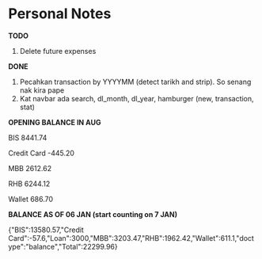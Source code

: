 # Personal Notes

**TODO**

1. Delete future expenses

**DONE**

1. Pecahkan transaction by YYYYMM (detect tarikh and strip). So senang nak kira pape
2. Kat navbar ada search, dl_month, dl_year, hamburger (new, transaction, stat)

**OPENING BALANCE IN AUG**

BIS			8441.74

Credit Card	-445.20

MBB		2612.62

RHB		6244.12

Wallet		686.70

**BALANCE AS OF 06 JAN (start counting on 7 JAN)**

{"BIS":13580.57,"Credit Card":-57.6,"Loan":3000,"MBB":3203.47,"RHB":1962.42,"Wallet":611.1,"doctype":"balance","Total":22299.96}